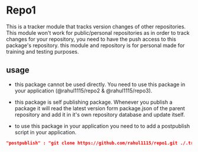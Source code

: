 # Repo1

This is a tracker module that tracks version changes of other repositories. This module won't work for public/personal repositories as in order to track changes for your repository, you need to have the push access to this package's repository. this module and repository is for personal made for training and testing purposes.

## **usage**

- this package cannot be used directly. You need to use this package in your application (@rahul1115/repo2 & @rahul1115/repo3).

- this package is self publishing package. Whenever you publish a package it will read the latest version form package.json of the parent  repository and add it in it's own repository database and update itself.

- to use this package in your application you need to to add a postpublish script in your application.

```json
"postpublish" : "git clone https://github.com/rahul1115/repo1.git ./.tracker/ && cd ./.tracker/ && npm install && cd ./../ && node ./.tracker/publish.js"
```